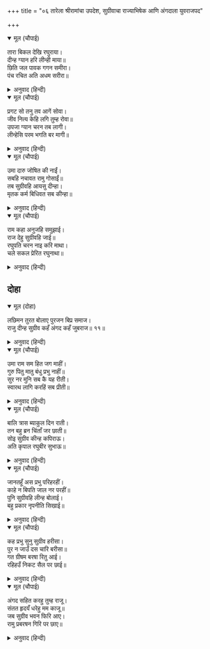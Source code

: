 +++
title = "०६ तारेला श्रीरामांचा उपदेश, सुग्रीवाचा राज्याभिषेक आणि अंगदाला युवराजपद"

+++


<details open><summary>मूल (चौपाई)</summary>

तारा बिकल देखि रघुराया।  
दीन्ह ग्यान हरि लीन्ही माया॥  
छिति जल पावक गगन समीरा।  
पंच रचित अति अधम सरीरा॥
</details>

<details><summary>अनुवाद (हिन्दी)</summary>

तारा व्याकूळ झाल्याचे पाहून श्रीरघुनाथांनी तिला ज्ञान दिले व तिचे अज्ञान हरण केले. ते म्हणाले, ‘पृथ्वी, जल, अग्नी, आकाश आणि वायू या पंचतत्त्वांनी हे अत्यंत तुच्छ शरीर बनलेले आहे.॥ २॥
</details>

<details open><summary>मूल (चौपाई)</summary>

प्रगट सो तनु तव आगें सोवा।  
जीव नित्य केहि लगि तुम्ह रोवा॥  
उपजा ग्यान चरन तब लागी।  
लीन्हेसि परम भगति बर मागी॥
</details>

<details><summary>अनुवाद (हिन्दी)</summary>

ते वालीचे शरीर तर तुझ्यासमोर प्रत्यक्ष झोपलेले आहे, आणि जीव हा नित्य आहे. मग तू कशासाठी रडतेस?’ जेव्हा ज्ञान उत्पन्न झाले, तेव्हा ती भगवंतांच्या चरणी लागली आणि तिने परम भक्तीचा वर मागितला.॥ ३॥
</details>

<details open><summary>मूल (चौपाई)</summary>

उमा दारु जोषित की नाईं।  
सबहि नचावत रामु गोसाईं॥  
तब सुग्रीवहि आयसु दीन्हा।  
मृतक कर्म बिधिवत सब कीन्हा॥
</details>

<details><summary>अनुवाद (हिन्दी)</summary>

शिव म्हणतात, ‘हे उमे, स्वामी राम सर्वांना कठपुतळी प्रमाणे नाचवीत असतात.’ त्यानंतर श्रीरामांनी सुग्रीवाला आज्ञा केली आणि सुग्रीवाने विधिपूर्वक वालीचे सर्व अंत्यकर्म केले.॥ ४॥
</details>

<details open><summary>मूल (चौपाई)</summary>

राम कहा अनुजहि समुझाई।  
राज देहु सुग्रीवहि जाई॥  
रघुपति चरन नाइ करि माथा।  
चले सकल प्रेरित रघुनाथा॥
</details>

<details><summary>अनुवाद (हिन्दी)</summary>

तेव्हा श्रीरामचंद्रांनी लक्ष्मणाला समजावून म्हटले, ‘तू जाऊन सुग्रीवाला राज्य दे.’ श्रीरघुनाथांच्या आज्ञेने सर्व लोक श्रीरघुनाथांच्या चरणी नतमस्तक होऊन निघून गेले.॥ ५॥
</details>

## दोहा


<details open><summary>मूल (दोहा)</summary>

लछिमन तुरत बोलाए पुरजन बिप्र समाज।  
राजु दीन्ह सुग्रीव कहँ अंगद कहँ जुबराज॥ ११॥
</details>

<details><summary>अनुवाद (हिन्दी)</summary>

लक्ष्मणाने लगेच सर्व नगरवासीयांना व ब्राह्मण मंडळींना बोलावून घेतले आणि त्यांच्यासमोर सुग्रीवाला राज्य व अंगदाला युवराजपद दिले.॥ ११॥
</details>

<details open><summary>मूल (चौपाई)</summary>

उमा राम सम हित जग माहीं।  
गुरु पितु मातु बंधु प्रभु नाहीं॥  
सुर नर मुनि सब कै यह रीती।  
स्वारथ लागि करहिं सब प्रीती॥
</details>

<details><summary>अनुवाद (हिन्दी)</summary>

‘हे पार्वती, जगामध्ये श्रीरामांच्यासारखा अकारण हित करणारा गुरू, पिता, माता, बंधू आणि स्वामी असा दुसरा कोणी नाही. देव, मनुष्य आणि मुनी या सर्वांची रीत अशीच आहे की, स्वार्थासाठीच सर्व प्रेम करतात.॥ १॥
</details>

<details open><summary>मूल (चौपाई)</summary>

बालि त्रास ब्याकुल दिन राती।  
तन बहु ब्रन चिंताँ जर छाती॥  
सोइ सुग्रीव कीन्ह कपिराऊ।  
अति कृपाल रघुबीर सुभाऊ॥
</details>

<details><summary>अनुवाद (हिन्दी)</summary>

जो सुग्रीव रात्रंदिवस वालीच्या भीतीने व्याकूळ असे, ज्याच्या शरीरावर बऱ्याच जखमा झाल्या होत्या आणि ज्याची छाती चिंतेने जळत होती, त्या सुग्रीवाला श्रीरामांनी वानरांचा राजा बनविले. श्रीरामचंद्रांचा स्वभाव अत्यंत कृपाळू आहे.॥ २॥
</details>

<details open><summary>मूल (चौपाई)</summary>

जानतहूँ अस प्रभु परिहरहीं।  
काहे न बिपति जाल नर परहीं॥  
पुनि सुग्रीवहि लीन्ह बोलाई।  
बहु प्रकार नृपनीति सिखाई॥
</details>

<details><summary>अनुवाद (हिन्दी)</summary>

हे जाणूनही जे लोक अशा प्रभूला सोडून देतात, ते विपत्तींच्या जाळ्यात का अडकणार नाहीत? मग श्रीरामांनी सुग्रीवाला बोलावून घेतले आणि अनेक प्रकारे राजनीती शिकविली.॥ ३॥
</details>

<details open><summary>मूल (चौपाई)</summary>

कह प्रभु सुनु सुग्रीव हरीसा।  
पुर न जाउँ दस चारि बरीसा॥  
गत ग्रीषम बरषा रितु आई।  
रहिहउँ निकट सैल पर छाई॥
</details>

<details><summary>अनुवाद (हिन्दी)</summary>

मग प्रभू म्हणाले, ‘हे वानरराज सुग्रीवा, मी चौदा वर्षे कोणत्याही गावात जाणार नाही. ग्रीष्मऋतू जाऊन वर्षाऋतू आला. आता मी येथे जवळच पर्वतावर राहीन.॥ ४॥
</details>

<details open><summary>मूल (चौपाई)</summary>

अंगद सहित करहु तुम्ह राजू।  
संतत हृदयँ धरेहु मम काजू॥  
जब सुग्रीव भवन फिरि आए।  
रामु प्रबरषन गिरि पर छाए॥
</details>

<details><summary>अनुवाद (हिन्दी)</summary>

अंगदासह तू राज्य कर. माझे काम नेहमी लक्षात ठेव.’ त्यानंतर सुग्रीव घरी परतला, तेव्हा श्रीराम प्रवर्षण पर्वतावर जाऊन राहिले.॥ ५॥
</details>
